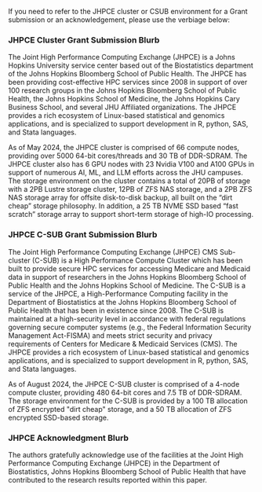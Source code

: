 If you need to refer to the JHPCE cluster or CSUB environment for a Grant submission or an acknowledgement, please use the verbiage below:

### JHPCE Cluster Grant Submission Blurb

The Joint High Performance Computing Exchange (JHPCE) is a Johns Hopkins University service center based out of the Biostatistics department of the Johns Hopkins 
Bloomberg School of Public Health. The JHPCE has been providing cost-effective HPC services since 2008 in support of over 100 research groups in the 
Johns Hopkins Bloomberg School of Public Health, the Johns Hopkins School of Medicine, the Johns Hopkins Cary Business School, and several JHU Affiliated organizations.
The JHPCE provides a rich ecosystem of Linux-based statistical and genomics applications, and is specialized to support development in R, python, SAS, and Stata languages.

As of May 2024, the JHPCE cluster is comprised of 66 compute nodes, providing over 5000 64-bit cores/threads and 30 TB of DDR-SDRAM. The JHPCE cluster also has 6 GPU nodes 
with 23 Nvidia V100 and A100 GPUs in support of numerous AI, ML, and LLM efforts across the JHU campuses. The storage environment on the cluster contains 
a total of 20PB of storage with a 2PB Lustre storage cluster, 12PB of ZFS NAS storage, and a 2PB ZFS NAS storage array for offsite disk-to-disk backup, 
all built on the “dirt cheap” storage philosophy.  In addition, a 25 TB NVME SSD based “fast scratch” storage array to support short-term storage of 
high-IO processing. 

### JHPCE C-SUB Grant Submission Blurb

The Joint High Performance Computing Exchange (JHPCE) CMS Sub-cluster (C-SUB) is a High Performance Compute Cluster which has been built to 
provide secure HPC services for accessing Medicare and Medicaid data in support of researchers in the Johns Hopkins Bloomberg School of Public Health 
and the Johns Hopkins School of Medicine. The C-SUB is a service of the JHPCE, a High-Performance Computing facility in the 
Department of Biostatistics at the Johns Hopkins Bloomberg School of Public Health that has been in existence since 2008. 
The C-SUB is maintained at a high-security level in accordance with federal regulations governing secure computer 
systems (e.g., the Federal Information Security Management Act-FISMA) and meets strict security and privacy requirements of Centers for Medicare & Medicaid Services (CMS).
The JHPCE provides a rich ecosystem of Linux-based statistical and genomics applications, and is specialized to support development in R, python, SAS, and Stata languages.

As of August 2024, the JHPCE C-SUB cluster is comprised of a 4-node compute cluster, providing 480 64-bit cores  and 7.5 TB of DDR-SDRAM. The storage environment
for the C-SUB is provided by a 100 TB allocation of ZFS encrypted "dirt cheap" storage, and a 50 TB allocation of ZFS encrypted SSD-based storage.

### JHPCE Acknowledgment Blurb

The authors gratefully acknowledge use of the facilities at the Joint High Performance Computing Exchange (JHPCE) in the Department of Biostatistics, 
Johns Hopkins Bloomberg School of Public Health that have contributed to the research results reported within this paper.
